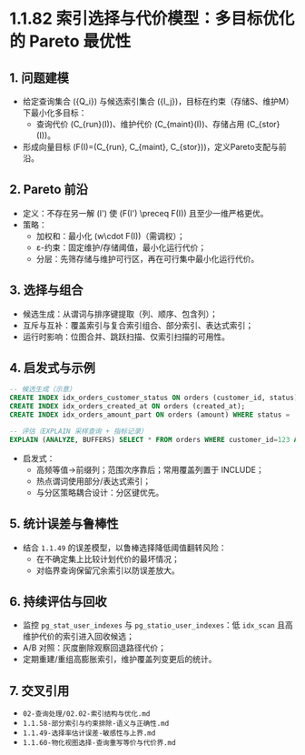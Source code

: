 ﻿# 1.1.82 索引选择与代价模型：多目标优化的 Pareto 最优性

## 1. 问题建模

- 给定查询集合 \(\{Q_i\}\) 与候选索引集合 \(\{I_j\}\)，目标在约束（存储S、维护M）下最小化多目标：
  - 查询代价 \(C_{run}(I)\)、维护代价 \(C_{maint}(I)\)、存储占用 \(C_{stor}(I)\)。
- 形成向量目标 \(F(I)=(C_{run}, C_{maint}, C_{stor})\)，定义Pareto支配与前沿。

## 2. Pareto 前沿

- 定义：不存在另一解 \(I'\) 使 \(F(I') \preceq F(I)\) 且至少一维严格更优。
- 策略：
  - 加权和：最小化 \(w\cdot F(I)\)（需调权）；
  - ε-约束：固定维护/存储阈值，最小化运行代价；
  - 分层：先筛存储与维护可行区，再在可行集中最小化运行代价。

## 3. 选择与组合

- 候选生成：从谓词与排序键提取（列、顺序、包含列）；
- 互斥与互补：覆盖索引与复合索引组合、部分索引、表达式索引；
- 运行时影响：位图合并、跳跃扫描、仅索引扫描的可用性。

## 4. 启发式与示例

```sql
-- 候选生成（示意）
CREATE INDEX idx_orders_customer_status ON orders (customer_id, status) INCLUDE (created_at, amount);
CREATE INDEX idx_orders_created_at ON orders (created_at);
CREATE INDEX idx_orders_amount_part ON orders (amount) WHERE status = 'paid';

-- 评估（EXPLAIN 采样查询 + 指标记录）
EXPLAIN (ANALYZE, BUFFERS) SELECT * FROM orders WHERE customer_id=123 AND status='paid';
```

- 启发式：
  - 高频等值→前缀列；范围次序靠后；常用覆盖列置于 INCLUDE；
  - 热点谓词使用部分/表达式索引；
  - 与分区策略耦合设计：分区键优先。

## 5. 统计误差与鲁棒性

- 结合 `1.1.49` 的误差模型，以鲁棒选择降低阈值翻转风险：
  - 在不确定集上比较计划代价的最坏情况；
  - 对临界查询保留冗余索引以防误差放大。

## 6. 持续评估与回收

- 监控 `pg_stat_user_indexes` 与 `pg_statio_user_indexes`：低 `idx_scan` 且高维护代价的索引进入回收候选；
- A/B 对照：灰度删除观察回退路径代价；
- 定期重建/重组高膨胀索引，维护覆盖列变更后的统计。

## 7. 交叉引用

- `02-查询处理/02.02-索引结构与优化.md`
- `1.1.58-部分索引与约束排除-语义与正确性.md`
- `1.1.49-选择率估计误差-敏感性与上界.md`
- `1.1.60-物化视图选择-查询重写等价与代价界.md`
